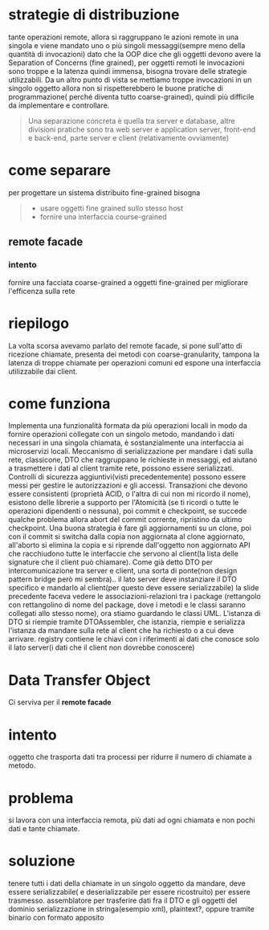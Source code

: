 # strategie di distribuzione
tante operazioni remote, allora si raggruppano le azioni remote in una singola e viene mandato uno o più singoli messaggi(sempre meno della quantità di invocazioni)
dato che la OOP dice che gli oggetti devono avere la Separation of Concerns (fine grained), per oggetti remoti le invocazioni sono troppe e la latenza quindi immensa, bisogna trovare delle strategie utilizzabili.
Da un altro punto di vista se mettiamo troppe invocazioni in un singolo oggetto allora non si rispetterebbero le buone pratiche di programmazione( perché diventa tutto coarse-grained), quindi più difficile da implementare e controllare.
> Una separazione concreta è quella tra server e database, altre divisioni pratiche sono tra web server e application server, front-end e back-end, parte server e client (relativamente ovviamente)
# come separare
per progettare un sistema distribuito fine-grained bisogna
> - usare oggetti fine grained sullo stesso host
> - fornire una interfaccia course-grained 

## remote facade
### intento
fornire una facciata coarse-grained a oggetti fine-grained per migliorare l'efficenza sulla rete

# riepilogo
La volta scorsa avevamo parlato del remote facade, si pone sull'atto di ricezione chiamate, presenta dei metodi con coarse-granularity, tampona la latenza di troppe chiamate per operazioni comuni ed espone una interfaccia utilizzabile dai client.
# come funziona
Implementa una funzionalità formata da più operazioni locali in modo da fornire operazioni collegate con un singolo metodo, mandando i dati necessari in una singola chiamata, è sostanzialmente una interfaccia ai microservizi locali.
Meccanismo di serializzazione per mandare i dati sulla rete, classicone, DTO che raggruppano le richieste in messaggi, ed aiutano a trasmettere i dati al client tramite rete, possono essere serializzati.
Controlli di sicurezza aggiuntivi(visti precedentemente) possono essere messi per gestire le autorizzazioni e gli accessi.
Transazioni che devono essere consistenti (proprietà ACID, o l'altra di cui non mi ricordo il nome), esistono delle librerie a supporto per l'Atomicità (se ti ricordi o tutte le operazioni dipendenti o nessuna), poi commit e checkpoint, se succede qualche problema allora abort del commit corrente, ripristino da ultimo checkpoint. Una buona strategia è fare gli aggiornamenti su un clone, poi con il commit si switcha dalla copia non aggiornata al clone aggiornato, all'aborto si elimina la copia e si riprende dall'oggetto non aggiornato
API che racchiudono tutte le interfaccie che servono al client(la lista delle signature che il client può chiamare).
Come già detto DTO per intercomunicazione tra server e client, una sorta di ponte(non design pattern bridge però mi sembra)..
il lato server deve instanziare il DTO specifico e mandarlo al client(per questo deve essere serializzabile)
la slide precedente faceva vedere le associazioni-relazioni tra i package (rettangolo con rettangolino di nome del package, dove i metodi e le classi saranno collegati allo stesso nome), ora stiamo guardando le classi UML.
L'istanza di DTO si riempie tramite DTOAssembler, che istanzia, riempie e serializza l'istanza da mandare sulla rete al client che ha richiesto o a cui deve arrivare.
registry contiene le chiavi con i riferimenti ai dati che conosce solo il lato server(i dati che il client non dovrebbe conoscere)

# Data Transfer Object
Ci serviva per il **remote facade**
# intento
oggetto che trasporta dati tra processi per ridurre il numero di chiamate a metodo.
# problema
si lavora con una interfaccia remota, più dati ad ogni chiamata e non pochi dati e tante chiamate.
# soluzione
tenere tutti i dati della chiamate in un singolo oggetto da mandare, deve essere serializzabile( e deserializzabile per essere ricostruito) per essere trasmesso.
assemblatore per trasferire dati fra il DTO e gli oggetti del dominio
serializzazione in stringa(esempio xml), plaintext?, oppure tramite binario con formato apposito
